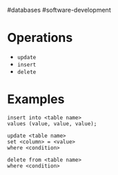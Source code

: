 #databases #software-development

# Operations
- `update`  
- `insert`  
- `delete`  
# Examples
```
insert into <table name>
values (value, value, value);
```
```
update <table name>
set <column> = <value>
where <condition>
```
```
delete from <table name>
where <condition>
```
